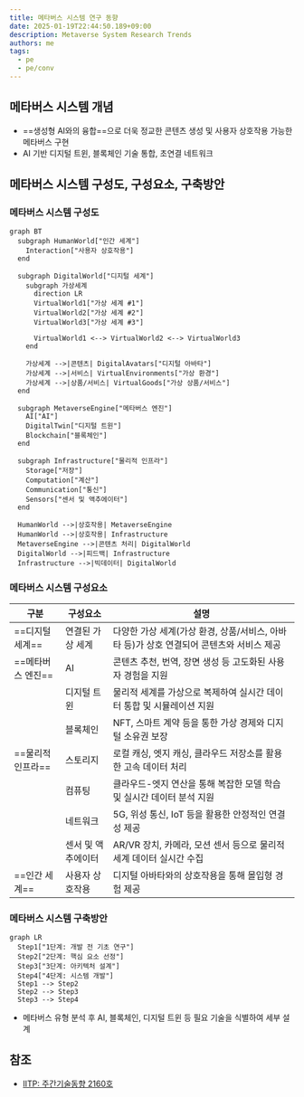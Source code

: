 ```yaml
---
title: 메타버스 시스템 연구 동향
date: 2025-01-19T22:44:50.189+09:00
description: Metaverse System Research Trends
authors: me
tags:
  - pe
  - pe/conv
---
```


## 메타버스 시스템 개념

- ==생성형 AI와의 융합==으로 더욱 정교한 콘텐츠 생성 및 사용자 상호작용 가능한 메타버스 구현
- AI 기반 디지털 트윈, 블록체인 기술 통합, 초연결 네트워크

## 메타버스 시스템 구성도, 구성요소, 구축방안

### 메타버스 시스템 구성도

```mermaid
graph BT
  subgraph HumanWorld["인간 세계"]
    Interaction["사용자 상호작용"]
  end
  
  subgraph DigitalWorld["디지털 세계"]
    subgraph 가상세계
      direction LR
      VirtualWorld1["가상 세계 #1"]
      VirtualWorld2["가상 세계 #2"]
      VirtualWorld3["가상 세계 #3"]

      VirtualWorld1 <--> VirtualWorld2 <--> VirtualWorld3
    end

    가상세계 -->|콘텐츠| DigitalAvatars["디지털 아바타"]
    가상세계 -->|서비스| VirtualEnvironments["가상 환경"]
    가상세계 -->|상품/서비스| VirtualGoods["가상 상품/서비스"]
  end

  subgraph MetaverseEngine["메타버스 엔진"]
    AI["AI"]
    DigitalTwin["디지털 트윈"]
    Blockchain["블록체인"]
  end
  
  subgraph Infrastructure["물리적 인프라"]
    Storage["저장"]
    Computation["계산"]
    Communication["통신"]
    Sensors["센서 및 액추에이터"]
  end

  HumanWorld -->|상호작용| MetaverseEngine
  HumanWorld -->|상호작용| Infrastructure
  MetaverseEngine -->|콘텐츠 처리| DigitalWorld
  DigitalWorld -->|피드백| Infrastructure
  Infrastructure -->|빅데이터| DigitalWorld
```

### 메타버스 시스템 구성요소

| 구분 | 구성요소 | 설명 |
| --- | --- | --- |
| ==디지털 세계== | 연결된 가상 세계 | 다양한 가상 세계(가상 환경, 상품/서비스, 아바타 등)가 상호 연결되어 콘텐츠와 서비스 제공 |
| ==메타버스 엔진== | AI | 콘텐츠 추천, 번역, 장면 생성 등 고도화된 사용자 경험을 지원 |
| | 디지털 트윈 | 물리적 세계를 가상으로 복제하여 실시간 데이터 통합 및 시뮬레이션 지원 |
| | 블록체인 | NFT, 스마트 계약 등을 통한 가상 경제와 디지털 소유권 보장 |
| ==물리적 인프라== | 스토리지 | 로컬 캐싱, 엣지 캐싱, 클라우드 저장소를 활용한 고속 데이터 처리 |
| | 컴퓨팅 | 클라우드-엣지 연산을 통해 복잡한 모델 학습 및 실시간 데이터 분석 지원 |
| | 네트워크 | 5G, 위성 통신, IoT 등을 활용한 안정적인 연결성 제공 |
| | 센서 및 액추에이터 | AR/VR 장치, 카메라, 모션 센서 등으로 물리적 세계 데이터 실시간 수집 |
| ==인간 세계== | 사용자 상호작용 | 디지털 아바타와의 상호작용을 통해 몰입형 경험 제공 |

### 메타버스 시스템 구축방안

```mermaid
graph LR
  Step1["1단계: 개발 전 기초 연구"]
  Step2["2단계: 핵심 요소 선정"]
  Step3["3단계: 아키텍처 설계"]
  Step4["4단계: 시스템 개발"]
  Step1 --> Step2
  Step2 --> Step3
  Step3 --> Step4
```

- 메타버스 유형 분석 후 AI, 블록체인, 디지털 트윈 등 필요 기술을 식별하여 세부 설계

## 참조

- [IITP: 주간기술동향 2160호](https://iitp.kr/kr/1/knowledge/periodicalViewA.it?searClassCode=B_ITA_01&masterCode=publication&identifier=1345)
